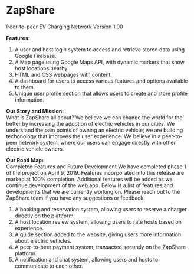 # ZapShare
Peer-to-peer EV Charging Network
Version 1.00

<b>Features:</b>
<ol>
  <li>A user and host login system to access and retrieve stored data using Google Firebase.</li>
  <li>A Map page using Google Maps API, with dynamic markers that show host locations nearby.</li>
  <li>HTML and CSS webpages with content.</li>
  <li>A dashboard for users to access various features and options available to them.</li>
  <li>Unique user profile section that allows users to create and store profile information.</li>
</ol>

<b>Our Story and Mission:</b>
<br>
What is ZapShare all about?
We believe we can change the world for the better by increasing the adoption of electric vehicles in our cities.
We understand the pain points of owning an electric vehicle; we are building techonology that improves the user experience.
We believe in a peer-to-peer network system, where our users can engage directly with other electric vehicle owners.

<b>Our Road Map:</b>
<br>
Completed Features and Future Development
We have completed phase 1 of the project on April 9, 2019. Features incorporated into this release are marked at 100% completion. Additional features will be added as we continue development of the web app. Below is a list of features and developments that we are currently working on. Please reach out to the ZapShare team if you have any suggestions or feedback.
<ol>
  <li>A booking and reservation system, allowing users to reserve a charger directly on the plattform.</li>
  <li>A host location review system, allowing users to rate hosts based on experience.</li>
  <li>A guide section added to the website, giving users more information about electric vehicles.</li>
  <li>A peer-to-peer payment system, transacted securely on the ZapShare platform.</li>
  <li>A notification and chat system, allowing users and hosts to communicate to each other.</li>
</ol>
